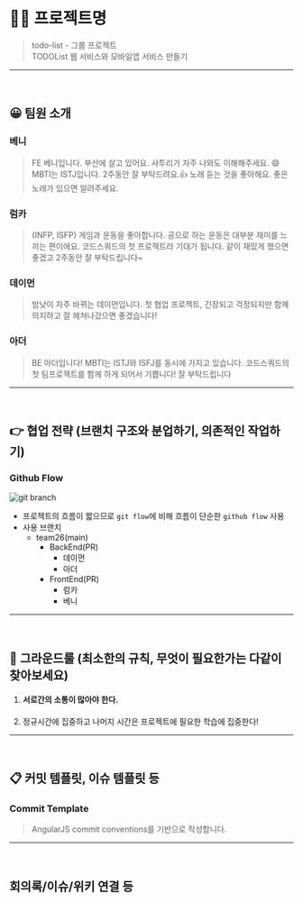 # 👨‍💻 프로젝트명
> todo-list - 그룹 프로젝트 <br>
TODOList 웹 서비스와 모바일앱 서비스 만들기

- - -
<br>

## 😀 팀원 소개
### 베니 <br>
> FE 베니입니다. 부산에 살고 있어요. 사투리가 자주 나와도 이해해주세요. 😄 MBTI는 ISTJ입니다. 2주동안 잘 부탁드려요.:+1: 노래 듣는 것을 좋아해요. 좋은 노래가 있으면 알려주세요.

### 럼카 <br>
> (INFP, ISFP)
게임과 운동을 좋아합니다.
공으로 하는 운동은 대부분 재미를 느끼는 편이에요.
코드스쿼드의 첫 프로젝트라 기대가 됩니다.
같이 재밌게 했으면 좋겠고 2주동안 잘 부탁드립니다~

### 데이먼 <br>
> 밤낮이 자주 바뀌는 데이먼입니다. 첫 협업 프로젝트, 긴장되고 걱정되지만 함께 의지하고 잘 헤쳐나갔으면 좋겠습니다!

### 아더 <br>
> BE 아더입니다! MBTI는 ISTJ와 ISFJ를 동시에 가지고 있습니다.
코드스쿼드의 첫 팀프로젝트를 함께 하게 되어서 기쁩니다! 잘 부탁드립니다

- - -
<br>

## 👉 협업 전략 (브랜치 구조와 분업하기, 의존적인 작업하기)
### Github Flow 
![git branch](https://user-images.githubusercontent.com/29879110/161503634-5cb4ffe4-9646-43bc-8a78-9b87356ffbee.png)
  - 프로젝트의 흐름이 짧으므로 `git flow`에 비해 흐름이 단순한 `github flow` 사용
  - 사용 브랜치
    - team26(main)
      - BackEnd(PR) 
        - 데이먼 
        - 아더
      - FrontEnd(PR)
        - 럼카
        - 베니   
- - -
<br>

## 📜 그라운드룰 (최소한의 규칙, 무엇이 필요한가는 다같이 찾아보세요)
  1. #### 서로간의 소통이 많아야 한다.
  2. 정규시간에 집중하고 나머지 시간은 프로젝트에 필요한 학습에 집중한다!
- - -
<br>

## 📋 커밋 템플릿, 이슈 템플릿 등
### Commit Template
> AngularJS commit conventions를 기반으로 작성합니다.
- - -
<br>

##  회의록/이슈/위키 연결 등


